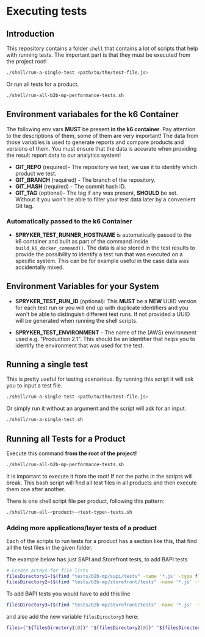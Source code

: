 # Executing tests

## Introduction

This repository contains a folder `shell` that contains a lot of scripts that help with running tests. The important part is that they must be executed from the project root!

```bash
./shell/run-a-single-test <path/to/the/test-file.js>
```

Or run all tests for a product.

```bash
./shell/run-all-b2b-mp-performance-tests.sh
```

## Environment variabales for the k6 Container

The following env vars **MUST** be present **in the k6 container**. Pay attention to the descriptions of them, some of them are very important! The data from those variables is used to generate reports and compare products and versions of them. You must ensure that the data is accurate when providing the result report data to our analytics system!

* **GIT_REPO** (required)- The repository we test, we use it to identify which product we test.
* **GIT_BRANCH** (required) - The branch of the repository.
* **GIT_HASH** (required) - The commit hash ID.
* **GIT_TAG** (optional)- The tag if any was present, **SHOULD** be set. Without it you won't be able to filter your test data later by a convenient Git tag.

### Automatically passed to the k6 Container

* **SPRYKER_TEST_RUNNER_HOSTNAME** is automatically passed to the k6 container and built as part of the command inside `build_k6_docker_command()`. The data is also stored in the test results to provide the possibility to identify a test run that was executed on a specific system. This can be for example useful in the case data was accidentally mixed.


## Environment Variables for your System

* **SPRYKER_TEST_RUN_ID** (optional): This **MUST** be a **NEW** UUID version for each test run or you will end up with duplicate identifiers and you won't be able to distinguish different test runs. If not provided a UUID will be generated when running the shell scripts.

* **SPRYKER_TEST_ENVIRONMENT** - The name of the (AWS) environment used e.g. "Production 2.1". This should be an identifier that helps you to identify the environment that was used for the test.

## Running a single test

This is pretty useful for testing scenarious. By running this script it will ask you to input a test file.

```bash
./shell/run-a-single-test <path/to/the/test-file.js>
```

Or simply run it without an argument and the script will ask for an input.

```bash
./shell/run-a-single-test.sh
```

## Running all Tests for a Product

Execute this command **from the root of the project!**

```bash
./shell/run-all-b2b-mp-performance-tests.sh
```

It is important to execute it from the root! If not the paths in the scripts will break. This bash script will find all test files in all products and then execute them one after another.

There is one shell script file per product, following this pattern:

```bash
./shell/run-all-<product>-<test-type>-tests.sh
```

### Adding more applications/layer tests of a product

Each of the scripts to run tests for a product has a section like this, that find all the test files in the given folder.

The example below has just SAPI and Storefront tests, to add BAPI tests

```bash
# Create arrays for file lists
filesDirectory1=($(find "tests/b2b-mp/sapi/tests" -name '*.js' -type f))
filesDirectory2=($(find "tests/b2b-mp/storefront/tests" -name '*.js' -type f))
```

To add BAPI tests you would have to add this line

```bash
filesDirectory3=($(find "tests/b2b-mp/storefront/tests" -name '*.js' -type f))
``` 

and also add the new variable `filesDirectory3` here:

```bash
files=("${filesDirectory1[@]}" "${filesDirectory2[@]}" "${filesDirectory3[@]}")
```
